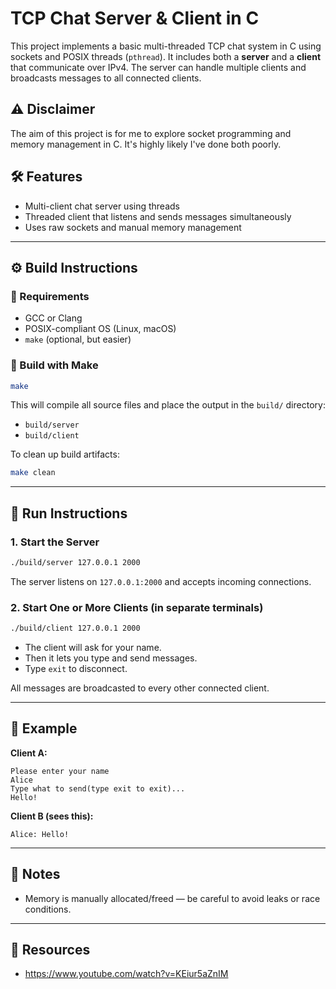 # TCP Chat Server & Client in C

This project implements a basic multi-threaded TCP chat system in C using sockets and POSIX threads (`pthread`). It includes both a **server** and a **client** that communicate over IPv4. The server can handle multiple clients and broadcasts messages to all connected clients.

## ⚠️ Disclaimer

The aim of this project is for me to explore socket programming and memory management in C. It's highly likely
I've done both poorly.

## 🛠 Features

- Multi-client chat server using threads
- Threaded client that listens and sends messages simultaneously
- Uses raw sockets and manual memory management

---

## ⚙️ Build Instructions

### 🧱 Requirements

- GCC or Clang
- POSIX-compliant OS (Linux, macOS)
- `make` (optional, but easier)

### 🔧 Build with Make

```bash
make
```

This will compile all source files and place the output in the `build/` directory:

- `build/server`
- `build/client`

To clean up build artifacts:

```bash
make clean
```

---

## 🧪 Run Instructions

### 1. Start the Server

```bash
./build/server 127.0.0.1 2000
```

The server listens on `127.0.0.1:2000` and accepts incoming connections.

### 2. Start One or More Clients (in separate terminals)

```bash
./build/client 127.0.0.1 2000
```

- The client will ask for your name.
- Then it lets you type and send messages.
- Type `exit` to disconnect.

All messages are broadcasted to every other connected client.

---

## 📝 Example

**Client A:**

```
Please enter your name
Alice
Type what to send(type exit to exit)...
Hello!
```

**Client B (sees this):**

```
Alice: Hello!
```

---

## 📌 Notes

- Memory is manually allocated/freed — be careful to avoid leaks or race conditions.

---

## 🔗 Resources

- https://www.youtube.com/watch?v=KEiur5aZnIM
